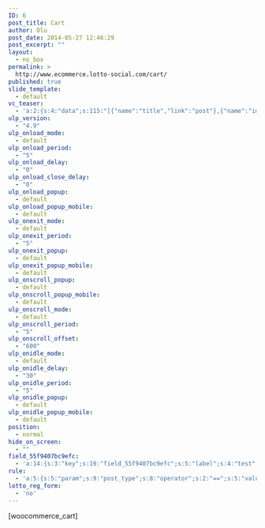 ```yaml
---
ID: 6
post_title: Cart
author: Olu
post_date: 2014-05-27 12:46:29
post_excerpt: ""
layout:
  - no_box
permalink: >
  http://www.ecommerce.lotto-social.com/cart/
published: true
slide_template:
  - default
vc_teaser:
  - 'a:2:{s:4:"data";s:115:"[{"name":"title","link":"post"},{"name":"image","image":"featured","link":"none"},{"name":"text","mode":"excerpt"}]";s:7:"bgcolor";s:0:"";}'
ulp_version:
  - "4.9"
ulp_onload_mode:
  - default
ulp_onload_period:
  - "5"
ulp_onload_delay:
  - "0"
ulp_onload_close_delay:
  - "0"
ulp_onload_popup:
  - default
ulp_onload_popup_mobile:
  - default
ulp_onexit_mode:
  - default
ulp_onexit_period:
  - "5"
ulp_onexit_popup:
  - default
ulp_onexit_popup_mobile:
  - default
ulp_onscroll_popup:
  - default
ulp_onscroll_popup_mobile:
  - default
ulp_onscroll_mode:
  - default
ulp_onscroll_period:
  - "5"
ulp_onscroll_offset:
  - "600"
ulp_onidle_mode:
  - default
ulp_onidle_delay:
  - "30"
ulp_onidle_period:
  - "5"
ulp_onidle_popup:
  - default
ulp_onidle_popup_mobile:
  - default
position:
  - normal
hide_on_screen:
  - ""
field_55f9407bc9efc:
  - 'a:14:{s:3:"key";s:19:"field_55f9407bc9efc";s:5:"label";s:4:"test";s:4:"name";s:4:"test";s:4:"type";s:4:"text";s:12:"instructions";s:0:"";s:8:"required";s:1:"0";s:13:"default_value";s:0:"";s:11:"placeholder";s:0:"";s:7:"prepend";s:0:"";s:6:"append";s:0:"";s:10:"formatting";s:4:"html";s:9:"maxlength";s:0:"";s:17:"conditional_logic";a:3:{s:6:"status";s:1:"0";s:5:"rules";a:1:{i:0;a:2:{s:5:"field";s:4:"null";s:8:"operator";s:2:"==";}}s:8:"allorany";s:3:"all";}s:8:"order_no";i:0;}'
rule:
  - 'a:5:{s:5:"param";s:9:"post_type";s:8:"operator";s:2:"==";s:5:"value";s:4:"post";s:8:"order_no";i:0;s:8:"group_no";i:0;}'
lotto_reg_form:
  - 'no'
---
```

[woocommerce_cart]
